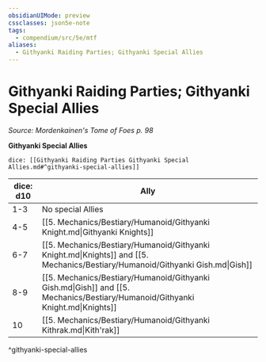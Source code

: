 ```yaml
---
obsidianUIMode: preview
cssclasses: json5e-note
tags:
  - compendium/src/5e/mtf
aliases:
  - Githyanki Raiding Parties; Githyanki Special Allies
---
```

# Githyanki Raiding Parties; Githyanki Special Allies
*Source: Mordenkainen's Tome of Foes p. 98* 

**Githyanki Special Allies**

`dice: [[Githyanki Raiding Parties Githyanki Special Allies.md#^githyanki-special-allies]]`

| dice: d10 | Ally |
|-----------|------|
| 1-3 | No special Allies |
| 4-5 | [[5. Mechanics/Bestiary/Humanoid/Githyanki Knight.md\|Githyanki Knights]] |
| 6-7 | [[5. Mechanics/Bestiary/Humanoid/Githyanki Knight.md\|Knights]] and [[5. Mechanics/Bestiary/Humanoid/Githyanki Gish.md\|Gish]] |
| 8-9 | [[5. Mechanics/Bestiary/Humanoid/Githyanki Gish.md\|Gish]] and [[5. Mechanics/Bestiary/Humanoid/Githyanki Knight.md\|Knights]] |
| 10 | [[5. Mechanics/Bestiary/Humanoid/Githyanki Kithrak.md\|Kith'rak]] |
^githyanki-special-allies
